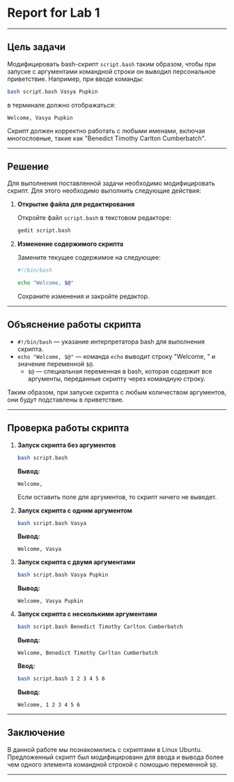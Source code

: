 # Report for Lab 1

---

## Цель задачи

Модифицировать bash-скрипт `script.bash` таким образом, чтобы при запуске с аргументами командной строки он выводил персональное приветствие. Например, при вводе команды:

```bash
bash script.bash Vasya Pupkin
```

в терминале должно отображаться:

```
Welcome, Vasya Pupkin
```

Скрипт должен корректно работать с любыми именами, включая многословные, такие как "Benedict Timothy Carlton Cumberbatch".

---

## Решение

Для выполнения поставленной задачи необходимо модифицировать скрипт. Для этого необходимо выполнить следующие действия:

1. **Открытие файла для редактирования**

   Откройте файл `script.bash` в текстовом редакторе:

   ```bash
   gedit script.bash
   ```

2. **Изменение содержимого скрипта**

   Замените текущее содержимое на следующее:

   ```bash
   #!/bin/bash

   echo "Welcome, $@"
   ```

   Сохраните изменения и закройте редактор.

---

## Объяснение работы скрипта

- `#!/bin/bash` — указание интерпретатора bash для выполнения скрипта.
- `echo "Welcome, $@"` — команда `echo` выводит строку "Welcome, " и значение переменной `$@`.
  - `$@` — специальная переменная в bash, которая содержит все аргументы, переданные скрипту через командную строку.

Таким образом, при запуске скрипта с любым количеством аргументов, они будут подставлены в приветствие.

---

## Проверка работы скрипта

1. **Запуск скрипта без аргументов**

   ```bash
   bash script.bash
   ```

   **Вывод:**

   ```
   Welcome,
   ```

   Если оставить поле для аргументов, то скрипт ничего не выведет.

2. **Запуск скрипта с одним аргументом**

   ```bash
   bash script.bash Vasya
   ```

   **Вывод:**

   ```
   Welcome, Vasya
   ```

3. **Запуск скрипта с двумя аргументами**

   ```bash
   bash script.bash Vasya Pupkin
   ```

   **Вывод:**

   ```
   Welcome, Vasya Pupkin
   ```

4. **Запуск скрипта с несколькими аргументами**

   ```bash
   bash script.bash Benedict Timothy Carlton Cumberbatch
   ```

   **Вывод:**

   ```
   Welcome, Benedict Timothy Carlton Cumberbatch
   ```
   **Ввод:**
   ```bash
   bash script.bash 1 2 3 4 5 6
   ```

   **Вывод:**

   ```
   Welcome, 1 2 3 4 5 6
   ```
   
---

## Заключение

В данной работе мы познакомились с скриптами в Linux Ubuntu. Предложенный скрипт был модифицированн для ввода и вывода более чем одного элемента командной строкой с помощью переменной `$@`.

---
